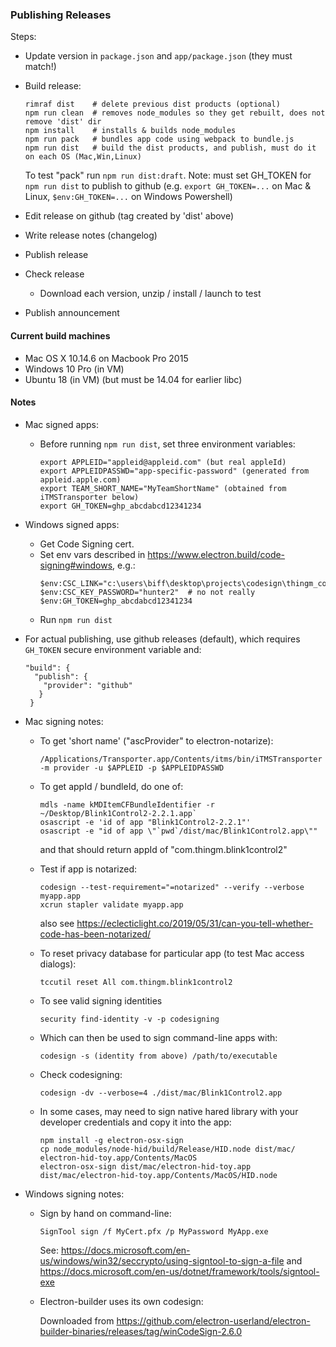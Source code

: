 ### Publishing Releases

Steps:
- Update version in `package.json` and `app/package.json` (they must match!)
- Build release:
    ```
    rimraf dist    # delete previous dist products (optional)
    npm run clean  # removes node_modules so they get rebuilt, does not remove 'dist' dir
    npm install    # installs & builds node_modules
    npm run pack   # bundles app code using webpack to bundle.js
    npm run dist   # build the dist products, and publish, must do it on each OS (Mac,Win,Linux)
    ```
    To test "pack" run `npm run dist:draft`.
    Note: must set GH_TOKEN for `npm run dist` to publish to github
    (e.g. `export GH_TOKEN=...` on Mac & Linux, `$env:GH_TOKEN=...` on Windows Powershell)

- Edit release on github (tag created by 'dist' above)
- Write release notes (changelog)
- Publish release
- Check release
    - Download each version, unzip / install / launch to test
- Publish announcement

#### Current build machines
- Mac OS X 10.14.6 on Macbook Pro 2015
- Windows 10 Pro (in VM)
- Ubuntu 18 (in VM)  (but must be 14.04 for earlier libc)



#### Notes

- Mac signed apps:
    - Before running `npm run dist`, set three environment variables:
      ```
      export APPLEID="appleid@appleid.com" (but real appleId)
      export APPLEIDPASSWD="app-specific-password" (generated from appleid.apple.com)
      export TEAM_SHORT_NAME="MyTeamShortName" (obtained from iTMSTransporter below)
      export GH_TOKEN=ghp_abcdabcd12341234
      ```

- Windows signed apps:
    - Get Code Signing cert.
    - Set env vars described in https://www.electron.build/code-signing#windows, e.g.:
      ```
      $env:CSC_LINK="c:\users\biff\desktop\projects\codesign\thingm_corporation_2022.p12"
      $env:CSC_KEY_PASSWORD="hunter2"  # no not really
      $env:GH_TOKEN=ghp_abcdabcd12341234
      ```
    - Run `npm run dist`

- For actual publishing, use github releases (default), which requires `GH_TOKEN` secure environment variable and:
    ```
    "build": {
      "publish": {
        "provider": "github"
       }
     }
    ```

- Mac signing notes:

  - To get 'short name' ("ascProvider" to electron-notarize):
    ```
    /Applications/Transporter.app/Contents/itms/bin/iTMSTransporter -m provider -u $APPLEID -p $APPLEIDPASSWD
    ```
  - To get appId / bundleId, do one of:
    ```
    mdls -name kMDItemCFBundleIdentifier -r ~/Desktop/Blink1Control2-2.2.1.app`
    osascript -e 'id of app "Blink1Control2-2.2.1"'
    osascript -e "id of app \"`pwd`/dist/mac/Blink1Control2.app\""
    ```
    and that should return appId of "com.thingm.blink1control2"

  - Test if app is notarized:
    ```
    codesign --test-requirement="=notarized" --verify --verbose myapp.app
    xcrun stapler validate myapp.app
    ```
    also see https://eclecticlight.co/2019/05/31/can-you-tell-whether-code-has-been-notarized/

  - To reset privacy database for particular app (to test Mac access dialogs):
    ```
    tccutil reset All com.thingm.blink1control2
    ```

  - To see valid signing identities
    ```
    security find-identity -v -p codesigning
    ```
  - Which can then be used to sign command-line apps with:
    ```
    codesign -s (identity from above) /path/to/executable
    ```
  - Check codesigning:
    ```
    codesign -dv --verbose=4 ./dist/mac/Blink1Control2.app
    ```

  - In some cases, may need to sign native hared library with your developer credentials and copy it into the app:

    ```
    npm install -g electron-osx-sign
    cp node_modules/node-hid/build/Release/HID.node dist/mac/
    electron-hid-toy.app/Contents/MacOS
    electron-osx-sign dist/mac/electron-hid-toy.app  dist/mac/electron-hid-toy.app/Contents/MacOS/HID.node

- Windows signing notes:

  - Sign by hand on command-line:
    ```
    SignTool sign /f MyCert.pfx /p MyPassword MyApp.exe
    ```
    See: https://docs.microsoft.com/en-us/windows/win32/seccrypto/using-signtool-to-sign-a-file
    and https://docs.microsoft.com/en-us/dotnet/framework/tools/signtool-exe

  - Electron-builder uses its own codesign:

    Downloaded from https://github.com/electron-userland/electron-builder-binaries/releases/tag/winCodeSign-2.6.0

